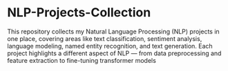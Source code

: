 # NLP-Projects-Collection
This repository collects my Natural Language Processing (NLP) projects in one place, covering areas like text classification, sentiment analysis, language modeling, named entity recognition, and text generation. Each project highlights a different aspect of NLP — from data preprocessing and feature extraction to fine-tuning transformer models 
